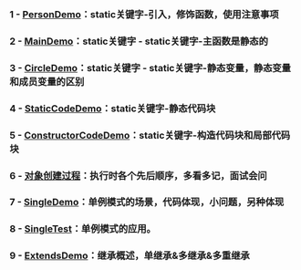 ### 1 - [PersonDemo](https://github.com/anliux/JavaSE_code_BXD33/blob/master/day08/PersonDemo.java)：static关键字-引入，修饰函数，使用注意事项
### 2 - [MainDemo](https://github.com/anliux/JavaSE_code_BXD33/blob/master/day08/MainDemo.java)：static关键字 - static关键字-主函数是静态的
### 3 - [CircleDemo](https://github.com/anliux/JavaSE_code_BXD33/blob/master/day08/CircleDemo.java)：static关键字 - static关键字-静态变量，静态变量和成员变量的区别
### 4 - [StaticCodeDemo](https://github.com/anliux/JavaSE_code_BXD33/blob/master/day08/StaticCodeDemo.java)：static关键字-静态代码块
### 5 - [ConstructorCodeDemo](https://github.com/anliux/JavaSE_code_BXD33/blob/master/day08/ConstructorCodeDemo.java)：static关键字-构造代码块和局部代码块
### 6 - [对象创建过程](https://github.com/anliux/JavaSE_code_BXD33/blob/master/day08/%E5%AF%B9%E8%B1%A1%E5%88%9B%E5%BB%BA%E8%BF%87%E7%A8%8B.java)：执行时各个先后顺序，多看多记，面试会问
### 7 - [SingleDemo](https://github.com/anliux/JavaSE_code_BXD33/blob/master/day08/SingleDemo.java)：单例模式的场景，代码体现，小问题，另种体现
### 8 - [SingleTest](https://github.com/anliux/JavaSE_code_BXD33/blob/master/day08/SingleTest.java)：单例模式的应用。

### 9 - [ExtendsDemo](https://github.com/anliux/JavaSE_code_BXD33/blob/master/day08/ExtendsDemo.java)：继承概述，单继承&多继承&多重继承

